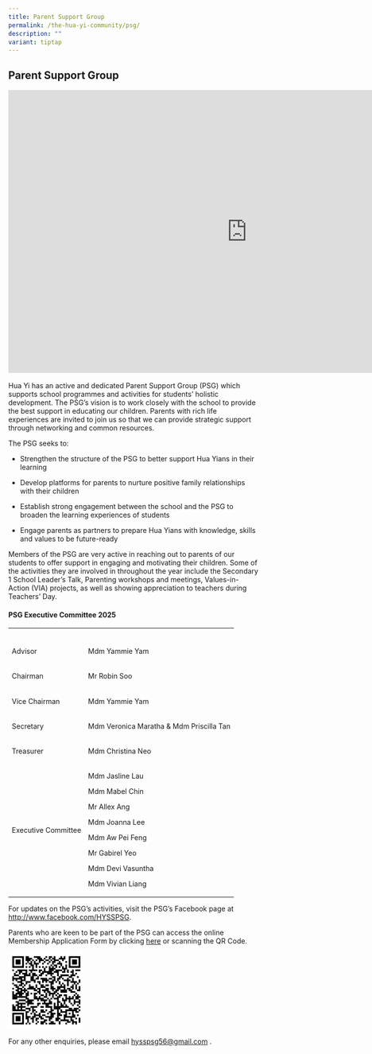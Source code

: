 ```yaml
---
title: Parent Support Group
permalink: /the-hua-yi-community/psg/
description: ""
variant: tiptap
---
```

<h2>Parent Support Group</h2>
<div class="iframe-wrapper">
<iframe height="569" width="960" allowfullscreen="true" frameborder="0" src="https://docs.google.com/presentation/d/e/2PACX-1vTmO4AWOdZDuW3lDlGV_4at7S3UoUKhp02i7ulC3LQhN5VSIuF3KULJpaIsqoTtGrDndwm-P5yJvWZN/pubembed?start=true&amp;loop=true&amp;delayms=3000"></iframe>
</div>
<p>Hua Yi has an active and dedicated Parent Support Group (PSG) which supports
school programmes and activities for students’ holistic development. The
PSG’s vision is to work closely with the school to provide the best support
in educating our children. Parents with rich life experiences are invited
to join us so that we can provide strategic support through networking
and common resources.</p>
<p>The PSG seeks to:</p>
<ul data-tight="true" class="tight">
<li>
<p>Strengthen the structure of the PSG to better support Hua Yians in their
learning</p>
</li>
<li>
<p>Develop platforms for parents to nurture positive family relationships
with their children</p>
</li>
<li>
<p>Establish strong engagement between the school and the PSG to broaden
the learning experiences of students</p>
</li>
<li>
<p>Engage parents as partners to prepare Hua Yians with knowledge, skills
and values to be future-ready</p>
</li>
</ul>
<p>Members of the PSG are very active in reaching out to parents of our students
to offer support in engaging and motivating their children. Some of the
activities they are involved in throughout the year include the Secondary
1 School Leader’s Talk, Parenting workshops and meetings, Values-in-Action
(VIA) projects, as well as showing appreciation to teachers during Teachers’
Day.</p>
<h4>PSG Executive Committee 2025</h4>
<table style="minWidth: 50px">
<colgroup>
<col>
<col>
</colgroup>
<tbody>
<tr>
<th rowspan="1" colspan="1">
<p></p>
</th>
<th rowspan="1" colspan="1">
<p></p>
</th>
</tr>
<tr>
<td rowspan="1" colspan="1">
<p>Advisor</p>
</td>
<td rowspan="1" colspan="1">
<p>Mdm Yammie Yam</p>
</td>
</tr>
<tr>
<td rowspan="1" colspan="1">
<p>Chairman</p>
</td>
<td rowspan="1" colspan="1">
<p>Mr Robin Soo</p>
</td>
</tr>
<tr>
<td rowspan="1" colspan="1">
<p>Vice Chairman</p>
</td>
<td rowspan="1" colspan="1">
<p>Mdm Yammie Yam</p>
</td>
</tr>
<tr>
<td rowspan="1" colspan="1">
<p>Secretary</p>
</td>
<td rowspan="1" colspan="1">
<p>Mdm Veronica Maratha &amp; Mdm Priscilla Tan</p>
</td>
</tr>
<tr>
<td rowspan="1" colspan="1">
<p>Treasurer</p>
</td>
<td rowspan="1" colspan="1">
<p>Mdm Christina Neo</p>
</td>
</tr>
<tr>
<td rowspan="7" colspan="1">
<p>Executive Committee</p>
</td>
<td rowspan="7" colspan="1">
<p>Mdm Jasline Lau</p>
<p>Mdm Mabel Chin</p>
<p>Mr Allex Ang</p>
<p>Mdm Joanna Lee</p>
<p>Mdm Aw Pei Feng</p>
<p>Mr Gabirel Yeo</p>
<p>Mdm Devi Vasuntha</p>
<p>Mdm Vivian Liang</p>
</td>
</tr>
<tr></tr>
<tr></tr>
<tr></tr>
<tr></tr>
<tr></tr>
<tr></tr>
</tbody>
</table>
<p>For updates on the PSG’s activities, visit the PSG’s Facebook page at&nbsp;
<a href="http://www.facebook.com/HYSSPSG" rel="noopener noreferrer nofollow" target="_blank">http://www.facebook.com/HYSSPSG</a>.</p>
<p>Parents who are keen to be part of the PSG can access the online Membership
Application Form by clicking&nbsp;<a href="https://docs.google.com/forms/d/e/1FAIpQLScjK-zWdtQk5pIRjQvzU3U1cvUpH0bFD8ks_8i-ZlUOwTnUrQ/viewform" rel="noopener noreferrer nofollow" target="_blank">here</a>&nbsp;or
scanning the QR Code.</p>
<p></p>
<p></p>
<div class="isomer-image-wrapper">
<img style="width: 30%;" height="auto" width="100%" alt="" src="/images/2024/PSG_registration_link.jpg">
</div>
<p>For any other enquiries, please email&nbsp;<a href="mailto:hysspsg56@gmail.com" rel="noopener noreferrer nofollow" target="_blank">hysspsg56@gmail.com</a>&nbsp;.</p>